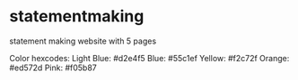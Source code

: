 # statementmaking
statement making website with 5 pages

Color hexcodes:
Light Blue: #d2e4f5
Blue: #55c1ef
Yellow: #f2c72f
Orange: #ed572d
Pink: #f05b87
